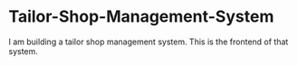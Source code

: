 <h1> Tailor-Shop-Management-System </h1>
<p>I am building a tailor shop management system. This is the frontend of that system.</p>
